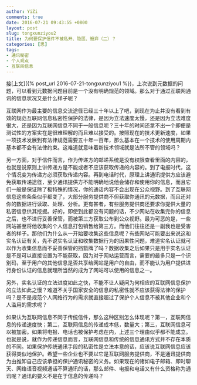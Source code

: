```yaml
---
author: YiZi
comments: true
date: 2016-07-21 09:43:55 +0800
layout: post
slug: tongxunziyou2
title: 为何要保护信件不被私开、隐匿、毁弃（二）？
categories: [思]
tags:
- 通讯秘密
- 个人观点
- 互联网信息
---
```

接[上文]({% post_url 2016-07-21-tongxunziyou1 %})，上次说到元数据的问题，可以看到元数据问题目前是一个没有明确规范的领域。那么对于通过互联网通讯的信息状况又是什么样子呢？

互联网作为最主要的信息交流途径已经三十年以上了吧，到现在为止并没有看到有效的规范互联网信息私密性保护的法律，是因为立法速度太慢，还是因为立法难度很大，还是因为互联网信息不同于一般信息呢？三十年的时间还拿不出一个即便是测试性的方案实在是很难理解的而且难以接受的。按照现在的技术更新速度，如果一项技术发展到有法律规范需要五十年一百年，那么基本在一个技术的使用周期内基本都不会有法律约束。这难道就意味着新技术领域就是法所不管的领域吗？

另一方面，对于信件而言，作为传递方的邮递系统是没有权限查看里面的内容的，也就是说原则上讲传递方是不能或者不应该获取传递的内容的。到了电报时代，这个情况变为传递方必须获取传递内容。再到电话时代，原理上讲通讯提供方应该避免获取传递途径，至少通讯提供方不能明确地说他会储存和使用你的信息，而且它们一般是保证除了极特殊的情况，你的通话内容不会出现在公众视野。到了互联网信息这些条条似乎都变了，大部分服务提供商不但获取你通讯的元数据，而且还对你的数据进行读取、处理、分析。更有甚者，有些服务提供商还要求你提供大量的私密信息供其挖掘。好的，即使到此都没有问题的话，不少网站在收集完你的信息之后，也不进行妥善保管，而被第三方获取公布到公众视野。最为可恶的是，一些网站甚至将他收集的个人信息打包销售给第三方。而他们往往还是一副我也是受害者的样子。那他们为什么从一开始要收集这些信息呢？有些网站可能要出来说这和实名认证有关，先不说实名认证和收集数据行为的因果性问题，难道实名认证就可以作为收集信息而不妥善保管的挡箭牌了吗？数据收集之后如果只是用于实名认证是不是可以直接设置为不能获取，因为对于网站运营而言，需要的最多只是一个识别码，至于用户的其他信息是否共享给网站是用户的自由，而不能认为用户提供进行身份认证的信息就理所当然的成为了网站可以使用的信息之一。

另外，实名认证的立法进度如此之快，不能不让人疑问为何相应的互联网信息保护的立法如此之慢？难道不关乎国家安全的信息的私密性就不应该获得法律的保护吗？是不是规范个人网络行为的需求就直接超过了保护个人信息不被其他企业和个人滥用的需求呢？

如果认为互联网信息不同于传统信件，那么这种区别怎么体现呢？第一，互联网信息的传递速度快；第二，互联网信息的传递成本低，数量大；第三，互联网信息可以被加密。如果将电报、电话也被保护考虑在内，上述三个理由似乎都不能成立。也就是说，就作为传递信息而言，互联网信息和传统的信息通讯方式并不存在本质的不同。如果保护传统通讯手段的私密性是立法本意的话，应该说互联网信息应该获得类似地保护。希望一些企业也不要以它是互联网服务提供商，不是通讯提供商为由推卸自己应该承担的保护通讯秘密的义务。如果现在的诸如电子邮箱、即时聊天、网络语音视频通话不算通讯的话，那么邮件、电报和电话又有什么资格称为通讯呢？通讯的要义不是在于信息的传递吗？




